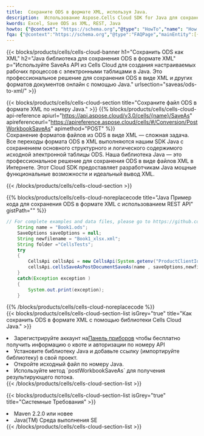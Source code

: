 ```yaml
---
title:  Сохраните ODS в формате XML, используя Java.
description:  Использование Aspose.Cells Cloud SDK for Java для сохранения файла формата ODS в формате XML.
kwords: Excel, Save ODS as XML, REST, Java
howto: {"@context": "https://schema.org","@type": "HowTo","name": "How to save ODS as XML using the Cells Cloud Java library.","description": "How to save ODS as XML using the Cells Cloud Java library.","image": {"@type": "ImageObject"},"url": "/java/saveas/ods-to-xml/","step": [{ "@type": "HowToStep","name": "How to save ODS as XML using the Cells Cloud Java library. step 1", "image": {"@type": "ImageObject",},"url": "/java/saveas/ods-to-xml/","text": "Register an account at <a href='https://dashboard.aspose.cloud/'>Dashboard</a> to get free API quota & authorization details",},{ "@type": "HowToStep","name": "How to save ODS as XML using the Cells Cloud Java library. step 1", "image": {"@type": "ImageObject",},"url": "/java/saveas/ods-to-xml/","text": "Install Java library and add the reference (import the library) to your project.",},{ "@type": "HowToStep","name": "How to save ODS as XML using the Cells Cloud Java library. step 1", "image": {"@type": "ImageObject",},"url": "/java/saveas/ods-to-xml/","text": "Open the source file in Java.",},{ "@type": "HowToStep","name": "How to save ODS as XML using the Cells Cloud Java library. step 1", "image": {"@type": "ImageObject",},"url": "/java/saveas/ods-to-xml/","text": "Use the `postWorkbookSaveAs` method to retrieve the resulting stream.",}, ],"supply": {"@type": "HowToSupply","name": "document"},"tool": [{"@type": "HowToTool","name": "IntelliJ IDEA, Visual Studio Code, Eclipse"},{"@type": "HowToTool","name": "Aspose Cells"}],"totalTime": "PT6M"}
fqa: {"@context":"https://schema.org","@type":"FAQPage","mainEntity":[{"@type":"Question","name":"Why save file as other formats file in C# using REST API?","acceptedAnswer":{"@type":"Answer","text":"Documents are encoded in many ways, and some files may be incompatible with the software you use. To open and read such files, just save them as appropriate file formats.<br/><ol><li>Install .NET SDK and add the reference (import the library) to your project.</li><li>Open the source file in C# using REST API.</li><li>Call the PostWorkbookSaveAsRequest() method, passing an output filename with required extension.</li><li>Get the result of save as a separate file.</li></ol>"}},{"@type":"Question","name":"What file formats can I save as with your C# library?","acceptedAnswer":{"@type":"Answer","text":"We support a variety of file formats for conversion using .NET library, including XLSX, Excel, xls , PDF, CSV, HTML, Markdown, XML, PNG, JPG, TIFF, Json, TXT and many more."}},{"@type":"Question","name":"What is the maximum allowed file size for conversion using this .NET library?","acceptedAnswer":{"@type":"Answer","text":"There are no file size limits for format conversions using .NET library."}}]}
---
```

{{< blocks/products/cells/cells-cloud-banner h1="Сохранить ODS как XML" h2="Java библиотека для сохранения ODS в формате XML" p="Используйте SaveAs API из Cells Cloud для создания настраиваемых рабочих процессов с электронными таблицами в Java. Это профессиональное решение для сохранения ODS в виде XML и других форматов документов онлайн с помощью Java." urlsection="saveas/ods-to-xml/" >}}

{{< blocks/products/cells/cells-cloud-section title="Сохраните файл ODS в формате XML по номеру Java." >}}
{{% blocks/products/cells/cells-cloud-api-reference apiurl="https://api.aspose.cloud/v3.0/cells/{name}/SaveAs" apireferenceurl="https://apireference.aspose.cloud/cells/#/Conversion/PostWorkbookSaveAs" apimethod="POST" %}}
<br/>
Сохранение форматов файлов из ODS в виде XML — сложная задача. Все переходы формата ODS в XML выполняются нашим SDK Java с сохранением основного структурного и логического содержимого исходной электронной таблицы ODS. Наша библиотека Java — это профессиональное решение для сохранения ODS в виде файлов XML в Интернете. Этот Cloud SDK предоставляет разработчикам Java мощные функциональные возможности и идеальный вывод XML.

{{< /blocks/products/cells/cells-cloud-section >}}

{{% blocks/products/cells/cells-cloud-noreplacecode title="Java Пример кода для сохранения ODS в формате XML с использованием REST API" gistPath="" %}}
  
```java
// For complete examples and data files, please go to https://github.com/aspose-cells-cloud/aspose-cells-cloud-java/
    String name = "Book1.ods";
    SaveOptions saveOptions = null;
    String newfilename = "Book1_xlsx.xml";
    String folder ="CellsTests";
    try 
    {
        CellsApi cellsApi = new CellsApi(System.getenv("ProductClientId"), System.getenv("ProductClientSecret"));
        cellsApi.cellsSaveAsPostDocumentSaveAs(name , saveOptions,newfilename,false,false,folder,null,null,null,true);                       
    }
    catch(Exception exception )
    {
        System.out.print(exception);
    }
```
  
{{% /blocks/products/cells/cells-cloud-noreplacecode %}}
<br/>
{{< blocks/products/cells/cells-cloud-section-list isGrey="true" title="Как сохранить ODS в формате XML с помощью библиотеки Cells Cloud Java." >}}
<li> Зарегистрируйте аккаунт на<a href="https://dashboard.aspose.cloud/">Панель приборов</a> чтобы бесплатно получить информацию о квоте и авторизации по номеру API</li>
<li>Установите библиотеку Java и добавьте ссылку (импортируйте библиотеку) в свой проект.</li>
<li>Откройте исходный файл по номеру Java.</li>
<li>Используйте метод `postWorkbookSaveAs` для получения результирующего потока.</li>
{{< /blocks/products/cells/cells-cloud-section-list >}}

{{< blocks/products/cells/cells-cloud-section-list isGrey="true" title="Системные Требования" >}}
<li>Maven 2.2.0 или новее</li>
<li>Java(TM) Среда выполнения SE</li>
{{< /blocks/products/cells/cells-cloud-section-list >}}
